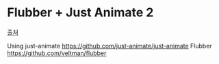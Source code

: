 Flubber + Just Animate 2
===

[출처](https://codepen.io/notoriousb1t/pen/QMMVOE)

Using just-animate <https://github.com/just-animate/just-animate>
Flubber <https://github.com/veltman/flubber>